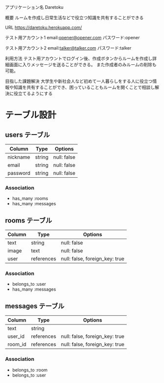 アプリケーション名
Daretoku

概要
ルームを作成し日常生活などで役立つ知識を共有することができる

URL
https://daretoku.herokuapp.com/

テスト用アカウント1
email:opener@opener.com
パスワード:opener

テスト用アカウント2
email:talker@talker.com
パスワード:talker

利用方法
テスト用アカウントでログイン後、作成ボタンからルームを作成し詳細画面に入りメッセージを送ることができる。
また作成者のみルームの削除も可能。

目指した課題解決
大学生や新社会人など初めて一人暮らしをする人に役立つ情報や知識を共有することができ、困っていることもルームを開くことで相談し解決に役立てるようにする


# テーブル設計

## users テーブル

| Column   | Type   | Options     |
| -------- | ------ | ----------- |
| nickname | string | null: false |
| email    | string | null: false |
| password | string | null: false |

### Association
- has_many :rooms
- has_many :messages

## rooms テーブル

| Column | Type   | Options     |
| ------ | ------ | ----------- |
| text   | string | null: false | 
| image  | text   | null: false | 
| user   | references | null: false, foreign_key: true |

### Association
- belongs_to :user
- has_many :messages

## messages テーブル

| Column  | Type       | Options                        |
| ------- | ---------- | ------------------------------ |
| text    | string     |
| user_id | references | null: false, foreign_key: true |
| room_id | references | null: false, foreign_key: true |

### Association

- belongs_to :room
- belongs_to :user